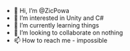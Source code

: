 - 👋 Hi, I’m @ZicPowa
- 👀 I’m interested in Unity and C#
- 🌱 I’m currently learning things
- 💞️ I’m looking to collaborate on nothing
- 📫 How to reach me - impossible

<!---
ZicPowa/ZicPowa is a ✨ special ✨ repository because its `README.md` (this file) appears on your GitHub profile.
You can click the Preview link to take a look at your changes.
--->
